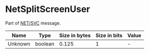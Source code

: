 # NetSplitScreenUser

Part of [NET/SVC](../netsvc.md) message.

| Name | Type | Size in bytes | Size in bits | Value |
| --- | --- | --- | --- | --- |
| Unknown | boolean | 0.125 | 1 | - |
